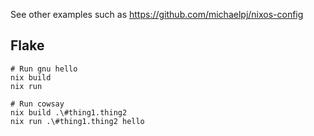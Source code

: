 See other examples such as https://github.com/michaelpj/nixos-config


## Flake

```
# Run gnu hello
nix build
nix run

# Run cowsay
nix build .\#thing1.thing2
nix run .\#thing1.thing2 hello
```
